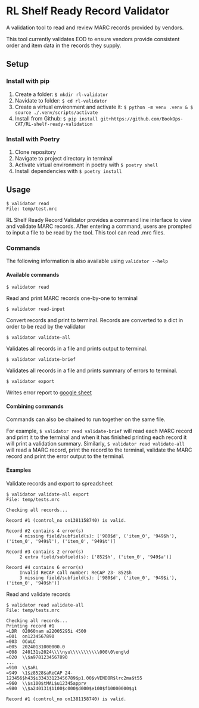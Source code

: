 # RL Shelf Ready Record Validator
A validation tool to read and review MARC records provided by vendors.

This tool currently validates EOD to ensure vendors provide consistent order and item data in the records they supply.

## Setup
### Install with pip
1. Create a folder: `$ mkdir rl-validator`
2. Navidate to folder: `$ cd rl-validator`
3. Create a virtual environment and activate it: 
   `$ python -m venv .venv & $ source ./.venv/scripts/activate`
4. Install from Github:
   `$ pip install git+https://github.com/BookOps-CAT/RL-shelf-ready-validation`


### Install with Poetry
1. Clone repository
2. Navigate to project directory in terminal
3. Activate virtual environment in poetry with `$ poetry shell`
4. Install dependencies with `$ poetry install`



## Usage
```
$ validator read
File: temp/test.mrc
```

RL Shelf Ready Record Validator provides a command line interface to view and validate MARC records.
After entering a command, users are prompted to input a file to be read by the tool. This tool can read .mrc files.

### Commands
The following information is also available using `validator --help`

#### Available commands

`$ validator read`

Read and print MARC records one-by-one to terminal

`$ validator read-input`

Convert records and print to terminal. Records are converted to a dict in order to be read by the validator

`$ validator validate-all`

Validates all records in a file and prints output to terminal.

`$ validator validate-brief`

Validates all records in a file and prints summary of errors to terminal.

`$ validator export`

Writes error report to [google sheet](https://docs.google.com/spreadsheets/d/1uerf01-YQZaUYCYDBesLiKGmp4gGeVVX89fefLGy_R0/)

#### Combining commands

Commands can also be chained to run together on the same file. 

For example, `$ validator read validate-brief` will read each MARC record and print it to the terminal and when it has finished printing each record it will print a validation summary. Similarly, `$ validator read validate-all` will read a MARC record, print the record to the terminal, validate the MARC record and print the error output to the terminal.

#### Examples
Validate records and export to spreadsheet
```
$ validator validate-all export
File: temp/tests.mrc

Checking all records...

Record #1 (control_no on1381158740) is valid.

Record #2 contains 4 error(s)
     4 missing field/subfield(s): ['980$d', ('item_0', '949$h'), ('item_0', '949$l'), ('item_0', '949$t')]

Record #3 contains 2 error(s)
     2 extra field/subfield(s): ['852$h', ('item_0', '949$a')]
     
Record #4 contains 6 error(s)
     Invalid ReCAP call number: ReCAP 23- 852$h
     3 missing field/subfield(s): ['980$d', ('item_0', '949$i'), ('item_0', '949$h')]
```
Read and validate records
```
$ validator read validate-all
File: temp/tests.mrc

Checking all records...
Printing record #1
=LDR  02060nam a22005295i 4500
=001  on1234567890
=003  OCoLC
=005  20240131000000.0
=008  240131s2024\\\\nyu\\\\\\\\\\\000\0\eng\d
=020  \\$a9781234567890
...
=910  \\$aRL
=949  \1$z8528$aReCAP 24-123456$h43$i33433123456789$p1.00$vVENDOR$lrc2ma$t55
=960  \\$s100$tMAL$u12345apprv
=980  \\$a240131$b100$c000$d000$e100$f10000000$g1

Record #1 (control_no on1381158740) is valid.

```
